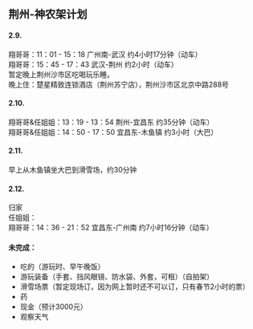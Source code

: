 ## 荆州-神农架计划  
#### 2.9.  
翔哥哥：11：01 - 15：18 广州南-武汉 约4小时17分钟（动车）  
翔哥哥：15：45 - 17：43 武汉-荆州 约2小时（动车）  
暂定晚上荆州沙市区吃喝玩乐睡。  
晚上住：楚星精致连锁酒店（荆州苏宁店），荆州沙市区北京中路288号

#### 2.10.  
翔哥哥&任姐姐：13：19 - 13：54 荆州-宜昌东 约35分钟（动车）  
翔哥哥&任姐姐：14：50 - 17：50 宜昌东-木鱼镇 约3小时（大巴）  

#### 2.11.  
早上从木鱼镇坐大巴到滑雪场，约30分钟

#### 2.12.  
归家  
任姐姐：  
翔哥哥：14：36 - 21：52 宜昌东-广州南 约7小时16分钟（动车）  


#### 未完成：  

- 吃的（游玩时、早午晚饭）
- 游玩装备（手套、挡风眼镜、防水袋、外套，可租）（自拍架）
- 滑雪场票（暂定现场订，因为网上暂时还不可以订，只有春节2小时的票）
- 药
- 现金（预计3000元）
- 观察天气